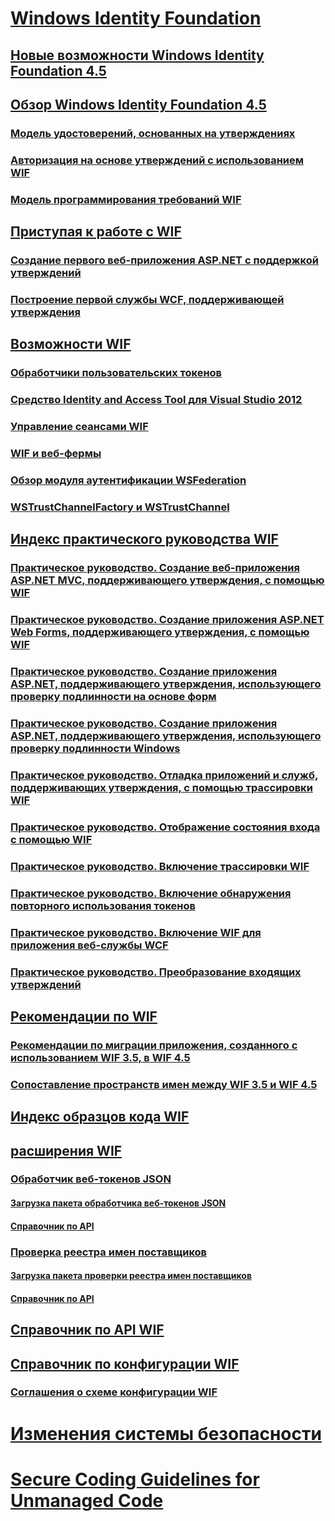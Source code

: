# [Windows Identity Foundation](windows-identity-foundation.md)
## [Новые возможности Windows Identity Foundation 4.5](whats-new-in-wif.md)
## [Обзор Windows Identity Foundation 4.5](wif-overview.md)
### [Модель удостоверений, основанных на утверждениях](claims-based-identity-model.md)
### [Авторизация на основе утверждений с использованием WIF](claims-based-authorization-using-wif.md)
### [Модель программирования требований WIF](wif-claims-programming-model.md)
## [Приступая к работе с WIF](getting-started-with-wif.md)
### [Создание первого веб-приложения ASP.NET с поддержкой утверждений](building-my-first-claims-aware-aspnet-web-app.md)
### [Построение первой службы WCF, поддерживающей утверждения](building-my-first-claims-aware-wcf-service.md)
## [Возможности WIF](wif-features.md)
### [Обработчики пользовательских токенов](custom-token-handlers.md)
### [Средство Identity and Access Tool для Visual Studio 2012](identity-and-access-tool-for-vs.md)
### [Управление сеансами WIF](wif-session-management.md)
### [WIF и веб-фермы](wif-and-web-farms.md)
### [Обзор модуля аутентификации WSFederation](wsfederation-authentication-module-overview.md)
### [WSTrustChannelFactory и WSTrustChannel](wstrustchannelfactory-and-wstrustchannel.md)
## [Индекс практического руководства WIF](wif-how-tos-index.md)
### [Практическое руководство. Создание веб-приложения ASP.NET MVC, поддерживающего утверждения, с помощью WIF](how-to-build-claims-aware-aspnet-mvc-web-app-using-wif.md)
### [Практическое руководство. Создание приложения ASP.NET Web Forms, поддерживающего утверждения, с помощью WIF](how-to-build-claims-aware-aspnet-web-forms-app-using-wif.md)
### [Практическое руководство. Создание приложения ASP.NET, поддерживающего утверждения, использующего проверку подлинности на основе форм](claims-aware-aspnet-app-forms-authentication.md)
### [Практическое руководство. Создание приложения ASP.NET, поддерживающего утверждения, использующего проверку подлинности Windows](how-to-build-claims-aware-aspnet-app-using-windows-authentication.md)
### [Практическое руководство. Отладка приложений и служб, поддерживающих утверждения, с помощью трассировки WIF](how-to-debug-claims-aware-applications-and-services-using-wif-tracing.md)
### [Практическое руководство. Отображение состояния входа с помощью WIF](how-to-display-signed-in-status-using-wif.md)
### [Практическое руководство. Включение трассировки WIF](how-to-enable-wif-tracing.md)
### [Практическое руководство. Включение обнаружения повторного использования токенов](how-to-enable-token-replay-detection.md)
### [Практическое руководство. Включение WIF для приложения веб-службы WCF](how-to-enable-wif-for-a-wcf-web-service-application.md)
### [Практическое руководство. Преобразование входящих утверждений](how-to-transform-incoming-claims.md)
## [Рекомендации по WIF](wif-guidelines.md)
### [Рекомендации по миграции приложения, созданного с использованием WIF 3.5, в WIF 4.5](guidelines-for-migrating-an-application-built-using-wif-3-5-to-wif-4-5.md)
### [Сопоставление пространств имен между WIF 3.5 и WIF 4.5](namespace-mapping-between-wif-3-5-and-wif-4-5.md)
## [Индекс образцов кода WIF](wif-code-sample-index.md)
## [расширения WIF](wif-extensions.md)
### [Обработчик веб-токенов JSON](json-web-token-handler.md)
#### [Загрузка пакета обработчика веб-токенов JSON](downloading-the-json-web-token-handler-package.md)
#### [Справочник по API](json-web-token-handler-api-reference.md)
### [Проверка реестра имен поставщиков](validating-issuer-name-registry.md)
#### [Загрузка пакета проверки реестра имен поставщиков](downloading-the-validating-issuer-name-registry-package.md)
#### [Справочник по API](validating-issuer-name-registry-api-reference.md)
## [Справочник по API WIF](wif-api-reference.md)
## [Справочник по конфигурации WIF](wif-configuration-reference.md)
### [Соглашения о схеме конфигурации WIF](wif-configuration-schema-conventions.md)
# [Изменения системы безопасности](security-changes.md)
# [Secure Coding Guidelines for Unmanaged Code](secure-coding-guidelines-for-unmanaged-code.md)
